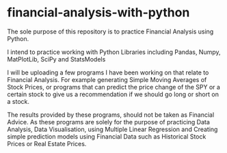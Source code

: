 # financial-analysis-with-python

The sole purpose of this repository is to practice Financial Analysis using Python.

I intend to practice working with Python Libraries including Pandas, Numpy, MatPlotLib, SciPy and StatsModels

I will be uploading a few programs I have been working on that relate to Financial Analysis. 
For example generating Simple Moving Averages of Stock Prices, or programs that can predict the price change of the SPY or a certain stock to give us a recommendation if we should go long or short on a stock.

The results provided by these programs, should not be taken as Financial Advice. As these programs are solely for the purpose of practicing Data Analysis, Data Visualisation, using Multiple Linear Regression and Creating simple prediction models using Financial Data such as Historical Stock Prices or Real Estate Prices.

